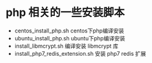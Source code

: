 # php 相关的一些安装脚本

- centos_install_php.sh centos下php编译安装
- ubuntu_install_php.sh ubuntu下php编译安装
- install_libmcrypt.sh  编译安装 libmcrypt 库
- install_php7_redis_extension.sh 安装 php7 redis 扩展

